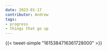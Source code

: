 ```yaml
---
date: 2023-01-17
contributor: Andrew
tags:
- progress
- things that go up
---
```

{{< tweet-simple "1615384716361728000" >}}
<!-- {< tweet user="AlecStapp" id="1615384716361728000" >}} -->
